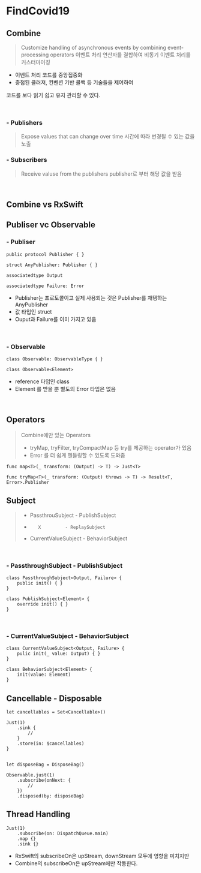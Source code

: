 # FindCovid19

## Combine
> Customize handling of asynchronous events by combining event-processing operators
> 이벤트 처리 연산자를 결합하여 비동기 이벤트 처리를 커스터마이징

+ 이벤트 처리 코드를 중앙집중화
+ 중첩된 클러져, 컨벤션 기반 콜백 등 기술들을 제어하여 

코드를 보다 읽기 쉽고 유지 관리할 수 있다.

<br>

### - Publishers
> Expose values that can change over time
> 시간에 따라 변경될 수 있는 값을 노출

### - Subscribers
> Receive valuse from the publishers
> publisher로 부터 해당 값을 받음

<br>

## Combine vs RxSwift

## Publiser vc Observable
### - Publiser

```
public protocol Publisher { }

struct AnyPublisher: Publisher { }

associatedtype Output

associatedtype Failure: Error
```
+ Publisher는 프로토콜이고 실제 사용되는 것은 Publisher를 채탱하는 AnyPublisher
+ 값 타입인 struct
+ Ouput과 Failure를 이미 가지고 있음

<br>

### - Observable
```
class Observable: ObservableType { }

class Observable<Element>

```
+ reference 타입인 class
+ Element 를 받을 뿐 별도의 Error 타입은 없음

<br>

## Operators
> Combine에만 있는 Operators
> + tryMap, tryFilter, tryCompactMap 등 try를 제공하는 operator가 있음
> + Error 를 더 쉽게 헨들링할 수 있도록 도와줌

```
func map<T>(_ transform: (Output) -> T) -> Just<T>

func tryMap<T>(_ transform: (Output) throws -> T) -> Result<T, Error>.Publisher
```

## Subject 
> + PassthrouSubject - PublishSubject
> +        X         - ReplaySubject
> + CurrentValueSubject - BehaviorSubject

<br>

### - PassthroughSubject - PublishSubject

```
class PassthroughSubject<Output, Failure> {
    public init() { }
}

class PublishSubject<Element> {
    override init() { }
}
```
<br>

### - CurrentValueSubject - BehaviorSubject

```
class CurrentValueSubject<Output, Failure> {
    pulic init(_ value: Output) { }
}

class BehaviorSubject<Element> {
    init(value: Element)
}
```

## Cancellable - Disposable

```
let cancellables = Set<Cancellable>()

Just(1)
    .sink {
        //
    }
    .store(in: $cancellables)
}


let disposeBag = DisposeBag()

Observable.just(1)
    .subscribe(onNext: {
        //
    })
    .disposed(by: disposeBag)
```

## Thread Handling

```
Just(1)
    .subscribe(on: DispatchQueue.main)
    .map {}
    .sink {}
```
+ RxSwift의 subscribeOn은 upStream, downStream 모두에 영향을 미치지만
+ Combine의 subscribeOn은 upStream에만 작동한다.
